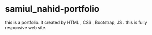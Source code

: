 # samiul_nahid-portfolio
this is a portfolio. It created by HTML , CSS , Bootstrap, JS .
this is fully responsive web site.
